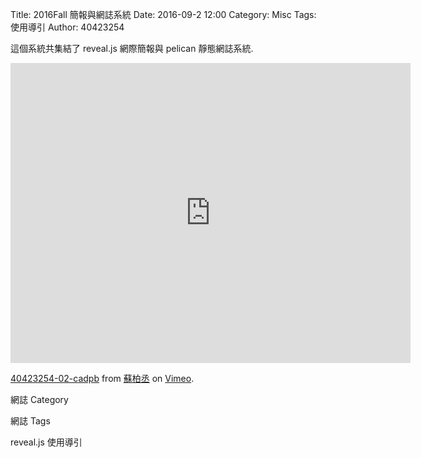 Title: 2016Fall 簡報與網誌系統
Date: 2016-09-2 12:00
Category: Misc
Tags: 使用導引
Author: 40423254

這個系統共集結了 reveal.js 網際簡報與 pelican 靜態網誌系統.

<iframe src="https://player.vimeo.com/video/188239749" width="640" height="480" frameborder="0" webkitallowfullscreen mozallowfullscreen allowfullscreen></iframe>
<p><a href="https://vimeo.com/188239749">40423254-02-cadpb</a> from <a href="https://vimeo.com/user45596496">蘇柏丞</a> on <a href="https://vimeo.com">Vimeo</a>.</p>

<!-- PELICAN_END_SUMMARY -->

網誌 Category

網誌 Tags

reveal.js 使用導引
